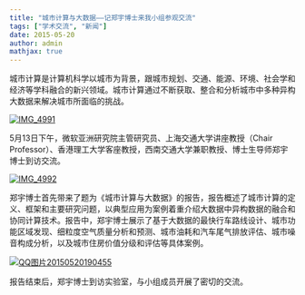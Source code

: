 ```yaml
---
title: "城市计算与大数据——记郑宇博士来我小组参观交流"
tags: ["学术交流", "新闻"]
date: 2015-05-20
author: admin        
mathjax: true
---
```


城市计算是计算机科学以城市为背景，跟城市规划、交通、能源、环境、社会学和经济等学科融合的新兴领域。城市计算通过不断获取、整合和分析城市中多种异构大数据来解决城市所面临的挑战。

[![IMG_4991](http://www.cad.zju.edu.cn/home/vagblog/wp-content/uploads/2015/05/IMG_4991.jpg)](http://www.cad.zju.edu.cn/home/vagblog/wp-content/uploads/2015/05/IMG_4991.jpg)

5月13日下午，微软亚洲研究院主管研究员、上海交通大学讲座教授（Chair Professor）、香港理工大学客座教授，西南交通大学兼职教授、博士生导师郑宇博士到访交流。

[![IMG_4992](http://www.cad.zju.edu.cn/home/vagblog/wp-content/uploads/2015/05/IMG_4992.jpg)](http://www.cad.zju.edu.cn/home/vagblog/wp-content/uploads/2015/05/IMG_4992.jpg)

郑宇博士首先带来了题为《城市计算与大数据》的报告，报告概述了城市计算的定义、框架和主要研究问题，以典型应用为案例着重介绍大数据中异构数据的融合和协同计算技术。报告中，郑宇博士展示了基于大数据的最快行车路线设计、城市功能区域发现、细粒度空气质量分析和预测、城市油耗和汽车尾气排放评估、城市噪音构成分析，以及城市住房价值分级和评估等具体案例。

[![QQ图片20150520190455](http://www.cad.zju.edu.cn/home/vagblog/wp-content/uploads/2015/05/QQ%E5%9B%BE%E7%89%8720150520190455.jpg)](http://www.cad.zju.edu.cn/home/vagblog/wp-content/uploads/2015/05/QQ图片20150520190455.jpg)

报告结束后，郑宇博士到访实验室，与小组成员开展了密切的交流。
